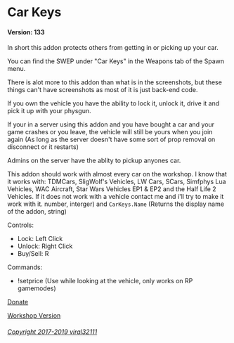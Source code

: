 # Car Keys
#### Version: 133

In short this addon protects others from getting in or picking up your car.

You can find the SWEP under "Car Keys" in the Weapons tab of the Spawn menu.

There is alot more to this addon than what is in the screenshots, but these things can't have screenshots as most of it is just back-end code.

If you own the vehicle you have the ability to lock it, unlock it, drive it and pick it up with your physgun.

If your in a server using this addon and you have bought a car and your game crashes or you leave, the vehicle will still be yours when you join again (As long as the server doesn't have some sort of prop removal on disconnect or it restarts)

Admins on the server have the ablity to pickup anyones car.

This addon should work with almost every car on the workshop. I know that it works with: TDMCars, SligWolf's Vehicles, LW Cars, SCars, Simfphys Lua Vehicles, WAC Aircraft, Star Wars Vehicles EP1 & EP2 and the Half Life 2 Vehicles. If it does not work with a vehicle contact me and i'll try to make it work with it. number, interger) and `CarKeys.Name` (Returns the display name of the addon, string)

Controls:
- Lock: Left Click
- Unlock: Right Click
- Buy/Sell: R

Commands:
- !setprice <amount> (Use while looking at the vehicle, only works on RP gamemodes)

[Donate](https://viral32111.com/donate)

[Workshop Version](https://steamcommunity.com/sharedfiles/filedetails/?id=864523561)

###### [Copyright 2017-2019 viral32111](LICENCE.txt)